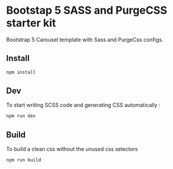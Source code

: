 # Bootstap 5 SASS and PurgeCSS starter kit

Bootstrap 5 Carousel template with Sass and PurgeCss configs.

## Install

```bash
npm install
```

## Dev
To start writing SCSS code and generating CSS automatically :

```bash
npm run dev
```
## Build
To build a clean css without the unused css selectors

```bash
npm run build
```

